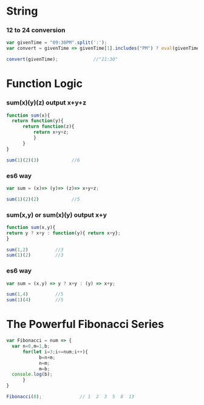 
# String 

### 12 to 24 conversion
```javascript
var givenTime = "09:30PM".split(':');
var convert = givenTime => givenTime[1].includes("PM") ? eval(givenTime[0]+"+12")+":"+givenTime[1].slice(0, -2) : givenTime[0]+":"+givenTime[1];

convert(givenTime);             //"21:30"
```


# Function Logic

### sum(x)(y)(z)  output x+y+z
```javascript
function sum(x){
  return function(y){
      return function(z){
          return x+y+z;
          }
      }
}

sum(1)(2)(3)            //6 
```
### es6 way
```javascript
var sum = (x)=> (y)=> (z)=> x+y+z;

sum(1)(2)(2)            //5
```

### sum(x,y) or  sum(x)(y)  output x+y

```javascript
function sum(x,y){
return y ? x+y : function(y){ return x+y};
}

sum(1,2)          //3
sum(1)(2)         //3
```

### es6 way

```javascript
var sum = (x,y) => y ? x+y : (y) => x+y;

sum(1,4)          //5
sum(1)(4)         //5
```
# The Powerful Fibonacci Series

```javascript
var Fibonacci = num => {
  var n=0,m=1,b;
      for(let i=3;i<=num;i++){
            b=n+m;
            n=m;
            m=b;
  console.log(b);
      }
}

Fibonacci(8);              // 1  2  3  5  8  13
```
